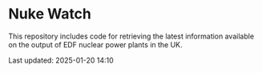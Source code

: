 # Nuke Watch

This repository includes code for retrieving the latest information available on the output of EDF nuclear power plants in the UK.

Last updated: 2025-01-20 14:10